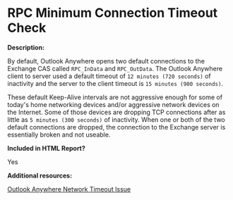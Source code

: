 # RPC Minimum Connection Timeout Check

**Description:**

By default, Outlook Anywhere opens two default connections to the Exchange CAS called `RPC_InData` and `RPC_OutData`. The Outlook Anywhere client to server used a default timeout of `12 minutes (720 seconds)` of inactivity and the server to the client timeout is `15 minutes (900 seconds)`.

These default Keep-Alive intervals are not aggressive enough for some of today's home networking devices and/or aggressive network devices on the Internet. Some of those devices are dropping TCP connections after as little as `5 minutes (300 seconds)` of inactivity.  When one or both of the two default connections are dropped, the connection to the Exchange server is essentially broken and not useable.

**Included in HTML Report?**

Yes

**Additional resources:**

[Outlook Anywhere Network Timeout Issue](https://docs.microsoft.com/archive/blogs/messaging_with_communications/outlook-anywhere-network-timeout-issue)
